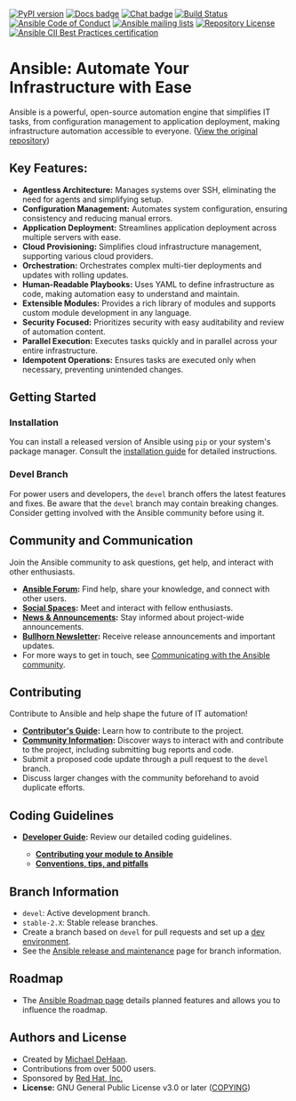 [![PyPI version](https://img.shields.io/pypi/v/ansible-core.svg)](https://pypi.org/project/ansible-core)
[![Docs badge](https://img.shields.io/badge/docs-latest-brightgreen.svg)](https://docs.ansible.com/ansible/latest/)
[![Chat badge](https://img.shields.io/badge/chat-IRC-brightgreen.svg)](https://docs.ansible.com/ansible/devel/community/communication.html)
[![Build Status](https://dev.azure.com/ansible/ansible/_apis/build/status/CI?branchName=devel)](https://dev.azure.com/ansible/ansible/_build/latest?definitionId=20&branchName=devel)
[![Ansible Code of Conduct](https://img.shields.io/badge/code%20of%20conduct-Ansible-silver.svg)](https://docs.ansible.com/ansible/devel/community/code_of_conduct.html)
[![Ansible mailing lists](https://img.shields.io/badge/mailing%20lists-Ansible-orange.svg)](https://docs.ansible.com/ansible/devel/community/communication.html#mailing-list-information)
[![Repository License](https://img.shields.io/badge/license-GPL%20v3.0-brightgreen.svg)](COPYING)
[![Ansible CII Best Practices certification](https://bestpractices.coreinfrastructure.org/projects/2372/badge)](https://bestpractices.coreinfrastructure.org/projects/2372)

# Ansible: Automate Your Infrastructure with Ease

Ansible is a powerful, open-source automation engine that simplifies IT tasks, from configuration management to application deployment, making infrastructure automation accessible to everyone. ([View the original repository](https://github.com/ansible/ansible))

## Key Features:

*   **Agentless Architecture:** Manages systems over SSH, eliminating the need for agents and simplifying setup.
*   **Configuration Management:** Automates system configuration, ensuring consistency and reducing manual errors.
*   **Application Deployment:** Streamlines application deployment across multiple servers with ease.
*   **Cloud Provisioning:** Simplifies cloud infrastructure management, supporting various cloud providers.
*   **Orchestration:** Orchestrates complex multi-tier deployments and updates with rolling updates.
*   **Human-Readable Playbooks:** Uses YAML to define infrastructure as code, making automation easy to understand and maintain.
*   **Extensible Modules:** Provides a rich library of modules and supports custom module development in any language.
*   **Security Focused:** Prioritizes security with easy auditability and review of automation content.
*   **Parallel Execution:** Executes tasks quickly and in parallel across your entire infrastructure.
*   **Idempotent Operations:** Ensures tasks are executed only when necessary, preventing unintended changes.

## Getting Started

### Installation

You can install a released version of Ansible using `pip` or your system's package manager.  Consult the [installation guide](https://docs.ansible.com/ansible/latest/installation_guide/intro_installation.html) for detailed instructions.

### Devel Branch

For power users and developers, the `devel` branch offers the latest features and fixes.  Be aware that the `devel` branch may contain breaking changes. Consider getting involved with the Ansible community before using it.

## Community and Communication

Join the Ansible community to ask questions, get help, and interact with other enthusiasts.

*   **[Ansible Forum](https://forum.ansible.com/c/help/6):** Find help, share your knowledge, and connect with other users.
*   **[Social Spaces](https://forum.ansible.com/c/chat/4):** Meet and interact with fellow enthusiasts.
*   **[News & Announcements](https://forum.ansible.com/c/news/5):** Stay informed about project-wide announcements.
*   **[Bullhorn Newsletter](https://docs.ansible.com/ansible/devel/community/communication.html#the-bullhorn):** Receive release announcements and important updates.
*   For more ways to get in touch, see [Communicating with the Ansible community](https://docs.ansible.com/ansible/devel/community/communication.html).

## Contributing

Contribute to Ansible and help shape the future of IT automation!

*   **[Contributor's Guide](./.github/CONTRIBUTING.md):** Learn how to contribute to the project.
*   **[Community Information](https://docs.ansible.com/ansible/devel/community):** Discover ways to interact with and contribute to the project, including submitting bug reports and code.
*   Submit a proposed code update through a pull request to the `devel` branch.
*   Discuss larger changes with the community beforehand to avoid duplicate efforts.

## Coding Guidelines

*   **[Developer Guide](https://docs.ansible.com/ansible/devel/dev_guide/):** Review our detailed coding guidelines.

    *   **[Contributing your module to Ansible](https://docs.ansible.com/ansible/devel/dev_guide/developing_modules_checklist.html)**
    *   **[Conventions, tips, and pitfalls](https://docs.ansible.com/ansible/devel/dev_guide/developing_modules_best_practices.html)**

## Branch Information

*   `devel`: Active development branch.
*   `stable-2.X`: Stable release branches.
*   Create a branch based on `devel` for pull requests and set up a [dev environment](https://docs.ansible.com/ansible/devel/dev_guide/developing_modules_general.html#common-environment-setup).
*   See the [Ansible release and maintenance](https://docs.ansible.com/ansible/devel/reference_appendices/release_and_maintenance.html) page for branch information.

## Roadmap

*   The [Ansible Roadmap page](https://docs.ansible.com/ansible/devel/roadmap/) details planned features and allows you to influence the roadmap.

## Authors and License

*   Created by [Michael DeHaan](https://github.com/mpdehaan).
*   Contributions from over 5000 users.
*   Sponsored by [Red Hat, Inc.](https://www.redhat.com)
*   **License:** GNU General Public License v3.0 or later ([COPYING](COPYING))